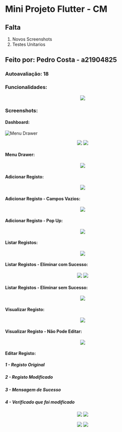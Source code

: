 # Mini Projeto Flutter - CM

## Falta
1. Novos Screenshots
2. Testes Unitarios

## Feito por: Pedro Costa - a21904825

### Autoavaliação: 18

### Funcionalidades:
<p align="center">
  <img src="images/tabela.png">
</p>

### Screenshots:

#### Dashboard:
![](images/tabela.png?raw=true "Menu Drawer")
<p align="center">
  <img src="images/dashboard1.jpg">
  <img src="images/dashboard2.jpg">
</p>

#### Menu Drawer:
<p align="center">
  <img src="images/drawer1.jpg">
</p>

#### Adicionar Registo:
<p align="center">
  <img src="images/adicionar1.jpg">
</p>

#### Adicionar Registo - Campos Vazios:
<p align="center">
  <img src="images/adicionar2.jpg">
</p>

#### Adicionar Registo - Pop Up:
<p align="center">
  <img src="images/adicionar3.jpg">
</p>

#### Listar Registos:
<p align="center">
  <img src="images/listar1.jpg">
</p>

#### Listar Registos - Eliminar com Sucesso:
<p align="center">
  <img src="images/listar2.jpg">
  <img src="images/listar3.jpg">
</p>

#### Listar Registos - Eliminar sem Sucesso:
<p align="center">
  <img src="images/listar4.jpg">
</p>

#### Visualizar Registo:
<p align="center">
  <img src="images/visualizar1.jpg">
</p>

#### Visualizar Registo - Não Pode Editar:
<p align="center">
  <img src="images/visualizar2.jpg">
</p>

#### Editar Registo:
##### 1 - Registo Original
##### 2 - Registo Modificado
##### 3 - Mensagem de Sucesso
##### 4 - Verificado que foi modificado
<p align="center">
  <img src="images/editar1.jpg">
  <img src="images/editar2.jpg">
</p>
<p align="center">
  <img src="images/editar3.jpg">
  <img src="images/editar4.jpg">
</p>